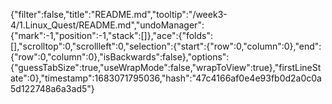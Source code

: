 {"filter":false,"title":"README.md","tooltip":"/week3-4/1.Linux_Quest/README.md","undoManager":{"mark":-1,"position":-1,"stack":[]},"ace":{"folds":[],"scrolltop":0,"scrollleft":0,"selection":{"start":{"row":0,"column":0},"end":{"row":0,"column":0},"isBackwards":false},"options":{"guessTabSize":true,"useWrapMode":false,"wrapToView":true},"firstLineState":0},"timestamp":1683071795036,"hash":"47c4166af0e4e93fb0d2a0c0a5d122748a6a3ad5"}
